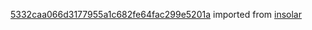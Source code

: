 [5332caa066d3177955a1c682fe64fac299e5201a](https://github.com/insolar/insolar/commit/5332caa066d3177955a1c682fe64fac299e5201a) imported from [insolar](https://github.com/insolar/insolar)
